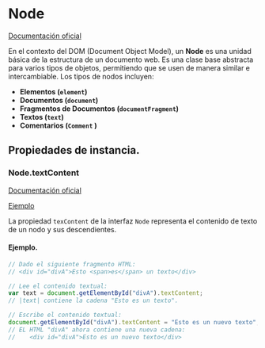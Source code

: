 # Node


[Documentación oficial](https://developer.mozilla.org/es/docs/Web/API/Node)

En el contexto del DOM (Document Object Model), un **Node** es una unidad básica de la estructura de un documento web. Es una clase base abstracta para varios tipos de objetos, permitiendo que se usen de manera similar e intercambiable. Los tipos de nodos incluyen:

- **Elementos (`element`)**
- __Documentos (`document`)__
- **Fragmentos de Documentos (`documentFragment`)**
- __Textos (`text`)__
- **Comentarios (`Comment` )**


## Propiedades de instancia.


### Node.textContent


[Documentación oficial](https://developer.mozilla.org/es/docs/Web/API/Node/textContent)

[Ejemplo](https://github.com/Juan122113/beginner-html-site-styled-gh-pages/blob/main/scripts/main.js)

La propiedad `texContent` de la interfaz `Node` representa el contenido de texto de un nodo y sus descendientes.


#### Ejemplo.


```js
// Dado el siguiente fragmento HTML:
// <div id="divA">Esto <span>es</span> un texto</div>

// Lee el contenido textual:
var text = document.getElementById("divA").textContent;
// |text| contiene la cadena "Esto es un texto".

// Escribe el contenido textual:
document.getElementById("divA").textContent = "Esto es un nuevo texto";
// EL HTML "divA" ahora contiene una nueva cadena:
//    <div id="divA">Esto es un nuevo texto</div>
```